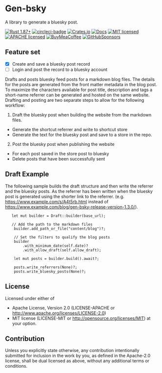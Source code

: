 # Gen-bsky

A library to generate a bluesky post.

[![Rust 1.87+][version-badge]][version-url]
[![circleci-badge]][circleci-url]
[![Crates.io][crates-badge]][crates-url]
[![Docs][docs-badge]][docs-url]
[![MIT licensed][mit-badge]][mit-url]
[![APACHE licensed][apache-badge]][apache-url]
[![BuyMeaCoffee][bmac-badge]][bmac-url]
[![GitHubSponsors][ghub-badge]][ghub-url]

[crates-badge]: https://img.shields.io/crates/v/gen-bsky.svg
[crates-url]: https://crates.io/crates/gen-bsky
[mit-badge]: https://img.shields.io/badge/license-MIT-blue.svg
[mit-url]: https://github.com/jerusdp/gen-bsky/blob/main/LICENSE-MIT
[apache-badge]: https://img.shields.io/badge/license-APACHE-blue.svg
[apache-url]: https://github.com/jerusdp/gen-bsky/blob/main/LICENSE-MIT
[circleci-badge]: https://dl.circleci.com/status-badge/img/gh/jerus-org/pcu/tree/main.svg?style=svg
[circleci-url]: https://dl.circleci.com/status-badge/redirect/gh/jerus-org/pcu/tree/main
[version-badge]: https://img.shields.io/badge/rust-1.81+-orange.svg
[version-url]: https://www.rust-lang.org
[docs-badge]:  https://docs.rs/gen-bsky/badge.svg
[docs-url]:  https://docs.rs/gen-bsky
[bmac-badge]: https://badgen.net/badge/icon/buymeacoffee?color=yellow&icon=buymeacoffee&label
[bmac-url]: https://buymeacoffee.com/jerusdp
[ghub-badge]: https://img.shields.io/badge/sponsor-30363D?logo=GitHub-Sponsors&logoColor=#white
[ghub-url]: https://github.com/sponsors/jerusdp

## Feature set

- [x] Create and save a bluesky post record
- [ ] Login and post the record to a bluesky account

Drafts and posts bluesky feed posts for a markdown blog files. The details
for the posts are generated from the front matter metadata in the blog post.
To maximize the characters available for post title, description and tags a
short-name referrer can be generated and hosted on the same website.
Drafting and posting are two separate steps to allow for the following
workflow:
1. Draft the bluesky post when building the website from the markdown files.
- Generate the shortcut referrer and write to shortcut store
- Generate the text for the bluesky post and save to a store in the repo.
2. Post the bluesky post when publishing the website
- For each post saved in the store post to bluesky
- Delete posts that have been successfully sent
## Draft Example
The following sample builds the draft structure and then write the referrer
and the bluesky posts. As the referrer has been written when the bluesky
post is generated using the shorter link to the referrer.
(e.g. https://www.example.com/s/A4t5rb.html instead
of https://www.example.com/blog/gen-bsky-release-version-1.3.0/).

```
   let mut builder = Draft::builder(base_url);
   
   // Add the path to the markdown files 
    builder.add_path_or_file("content/blog")?;
    
    // Set the filters to qualify the blog posts
    builder
        .with_minimum_date(self.date)?
        .with_allow_draft(self.allow_draft);
   
    let mut posts = builder.build().await?;
   
    posts.write_referrers(None)?;
    posts.write_bluesky_posts(None)?;
```

## License

 Licensed under either of

- Apache License, Version 2.0 (LICENSE-APACHE or <http://www.apache.org/licenses/LICENSE-2.0>)
- MIT license (LICENSE-MIT or <http://opensource.org/licenses/MIT>)
 at your option.

## Contribution

 Unless you explicitly state otherwise, any contribution intentionally submitted for inclusion in the work by you, as defined in the Apache-2.0 license, shall be dual licensed as above, without any additional terms or conditions.
